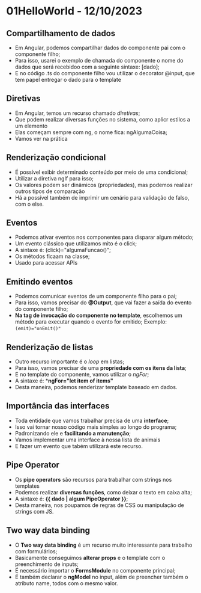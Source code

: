 # 01HelloWorld - 12/10/2023

## Compartilhamento de dados

- Em Angular, podemos compartilhar dados do componente pai com o componente filho;
- Para isso, usarei o exemplo de chamada do componente o nome do dados que será recebidoo com a seguinte sintaxe: [dado];
- E no código .ts do componente filho vou utilizar o decorator @input, que tem papel entregar o dado para o template

## Diretivas

- Em Angular, temos um recurso chamado *diretivas*;
- Que podem realizar diversas funções no sistema, como aplicr estilos a um elemento
- Elas começam sempre com ng, o nome fica: ngAlgumaCoisa;
- Vamos ver na prática

## Renderização condicional

- É possível exibir determinado conteúdo por meio de uma condicional;
- Utilizar a diretiva ngIf para isso;
- Os valores podem ser dinâmicos (propriedades), mas podemos realizar outros tipos de comparação
- Há a possível também de imprimir um cenário para validação de falso, com o else.

## Eventos

- Podemos ativar eventos nos componentes para disparar algum método;
- Um evento clássico que utilizamos mito é o click;
- A sintaxe é: (click)="algumaFuncao()";
- Os métodos ficaam na classe;
- Usado para acessar APIs

## Emitindo eventos

- Podemos comunicar eventos de um componente filho para o pai;
- Para isso, vamos precisar do **@Output**, que vai fazer a saída do evento do componente filho;
- **Na tag de invocação do componente no template**, escolhemos um método para executar quando o evento for emitido;
Exemplo: `(emit)="onEmit()"`

## Renderização de listas

- Outro recurso importante é o *loop* em listas;
- Para isso, vamos precisar de uma **propriedade com os itens da lista**;
- E no template do componente, vamos utilizar o *ngFor*;
- A sintaxe é: ***ngFor="let item of items"**
- Desta maneira, podemos renderizar template baseado em dados.

## Importância das interfaces

- Toda entidade que vamos trabalhar precisa de uma **interface**;
- Isso vai tornar nosso código mais simples ao longo do programa;
- Padronizando ele e **facilitando a manutenção**;
- Vamos implementar uma interface à nossa lista de animais
- E fazer um evento que tabém utilizará este recurso.

## Pipe Operator

- Os **pipe operators** são recursos para trabalhar com strings nos templates
- Podemos realizar **diversas funções**, como deixar o texto em caixa alta;
- A sintaxe é: **{{ dado | algum PipeOperator }}**;
- Desta maneira, nos poupamos de regras de CSS ou manipulação de strings com JS.

## Two way data binding

- O **Two way data binding** é um recurso muito interessante para trabalho com formulários;
- Basicamente conseguimos **alterar props** e o template com o preenchimento de inputs;
- É necessário importar o **FormsModule** no componente principal;
- É também declarar o **ngModel** no input, além de preencher também o atributo name, todos com o mesmo valor.